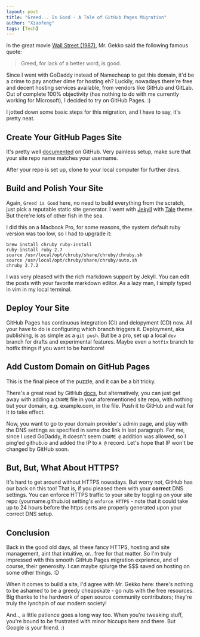 ```yaml
---
layout: post
title: "Greed... Is Good - A Tale of GitHub Pages Migration"
author: "Xiaofeng"
tags: [Tech]
---
```


In the great movie [Wall Street (1987)](https://www.imdb.com/title/tt0094291/), Mr. Gekko said the following famous quote: 

> Greed, for lack of a better word, is good.

Since I went with GoDaddy instead of Namecheap to get this domain, it'd be a crime to pay another dime for hosting eh? Luckily, nowadays there're free and decent hosting services available, from vendors like GitHub and GitLab. Out of complete 100% objectivity (has nothing to do with me currently working for Microsoft), I decided to try on GitHub Pages. :)  

I jotted down some basic steps for this migration, and I have to say, it's pretty neat. 

## Create Your GitHub Pages Site 

It's pretty well [documented](https://docs.github.com/en/github/working-with-github-pages/creating-a-github-pages-site) on GitHub. Very painless setup, make sure that your site repo name matches your username. 

After your repo is set up, clone to your local computer for further devs. 

## Build and Polish Your Site 

Again, `Greed is Good` here, no need to build everything from the scratch, just pick a reputable static site generator. I went with [Jekyll](https://jekyllrb.com/) with [Tale](https://github.com/chesterhow/tale) theme. But there're lots of other fish in the sea.
 
I did this on a Macbook Pro, for some reasons, the system default ruby version was too low, so I had to upgrade it: 

```
brew install chruby ruby-install
ruby-install ruby 2.7
source /usr/local/opt/chruby/share/chruby/chruby.sh
source /usr/local/opt/chruby/share/chruby/auto.sh
chruby 2.7.2 
```

I was very pleased with the rich markdown support by Jekyll. You can edit the posts with your favorite markdown editor. As a lazy man, I simply typed in vim in my local terminal. 

## Deploy Your Site 

GitHub Pages has continuous integration (CI) and delopyment (CD) now. All your have to do is configuring which branch triggers it. Deployment, aka publishing, is as simple as a `git push`. But be a pro, set up a local `dev` branch for drafts and experimental features. Maybe even a `hotfix` branch to hotfix things if you want to be hardcore! 

## Add Custom Domain on GitHub Pages 

This is the final piece of the puzzle, and it can be a bit tricky. 

There's a great read by GitHub [docs](https://docs.github.com/en/github/working-with-github-pages/about-custom-domains-and-github-pages), but alternatively, you can just get away with adding a `CNAME` file in your aforementioned site repo, with nothing but your domain, e.g. example.com, in the file. Push it to GitHub and wait for it to take effect. 

Now, you want to go to your domain provider's admin page, and play with the DNS settings as specified in same doc link in last paragraph. For me, since I used GoDaddy, it doesn't seem `CNAME @` addition was allowed, so I ping'ed github.io and added the IP to `A @` record. Let's hope that IP won't be changed by GitHub soon. 

## But, But, What About HTTPS? 

It's hard to get around without HTTPS nowadays. But worry not, GitHub has our back on this too! That is, if you pleased them with your **correct** DNS settings. You can enforce HTTPS traffic to your site by toggling on your site repo (yourname.github.io) setting's `enforce HTTPS` - note that it could take up to 24 hours before the https certs are properly generated upon your correct DNS setup. 


## Conclusion 

Back in the good old days, all these fancy HTTPS, hosting and site management, aint that intuitive, or.. free for that matter. So I'm truly impressed with this smooth GitHub Pages migration exprience, and of course, their generosity. I can maybe splurge the $$$ saved on hosting on some other things. :D 

When it comes to build a site, I'd agree with Mr. Gekko here: there's nothing to be ashamed to be a greedy cheapskate - go nuts with the free resources. Big thanks to the hardwork of open source community contributors; they're truly the lynchpin of our modern society! 

And.., a little patience goes a long way too. When you're tweaking stuff, you're bound to be frustrated with minor hiccups here and there. But Google is your friend. :)

